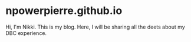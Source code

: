 # npowerpierre.github.io
Hi, I'm Nikki. This is my blog. Here, I will be sharing all the deets about my DBC experience.
